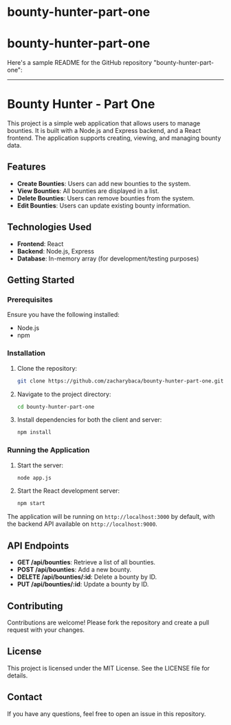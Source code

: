 # bounty-hunter-part-one

# bounty-hunter-part-one

Here's a sample README for the GitHub repository "bounty-hunter-part-one":

---

# Bounty Hunter - Part One

This project is a simple web application that allows users to manage bounties. It is built with a Node.js and Express backend, and a React frontend. The application supports creating, viewing, and managing bounty data.

## Features

- **Create Bounties**: Users can add new bounties to the system.
- **View Bounties**: All bounties are displayed in a list.
- **Delete Bounties**: Users can remove bounties from the system.
- **Edit Bounties**: Users can update existing bounty information.

## Technologies Used

- **Frontend**: React
- **Backend**: Node.js, Express
- **Database**: In-memory array (for development/testing purposes)

## Getting Started

### Prerequisites

Ensure you have the following installed:

- Node.js
- npm

### Installation

1. Clone the repository:

   ```bash
   git clone https://github.com/zacharybaca/bounty-hunter-part-one.git
   ```

2. Navigate to the project directory:

   ```bash
   cd bounty-hunter-part-one
   ```

3. Install dependencies for both the client and server:

   ```bash
   npm install
   ```

### Running the Application

1. Start the server:

   ```bash
   node app.js
   ```

2. Start the React development server:

   ```bash
   npm start
   ```

The application will be running on `http://localhost:3000` by default, with the backend API available on `http://localhost:9000`.

## API Endpoints

- **GET /api/bounties**: Retrieve a list of all bounties.
- **POST /api/bounties**: Add a new bounty.
- **DELETE /api/bounties/:id**: Delete a bounty by ID.
- **PUT /api/bounties/:id**: Update a bounty by ID.

## Contributing

Contributions are welcome! Please fork the repository and create a pull request with your changes.

## License

This project is licensed under the MIT License. See the LICENSE file for details.

## Contact

If you have any questions, feel free to open an issue in this repository.

